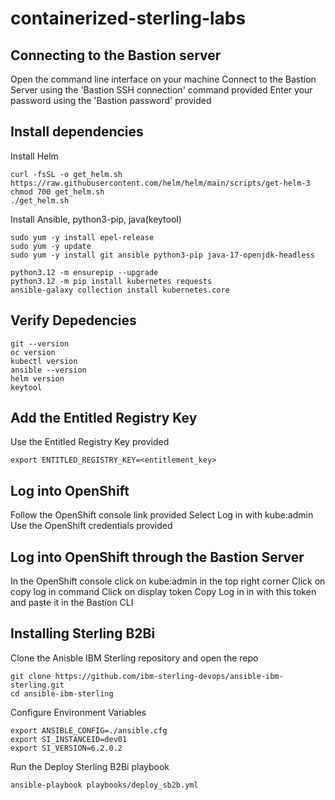 # containerized-sterling-labs
## Connecting to the Bastion server
Open the command line interface on your machine
Connect to the Bastion Server using the 'Bastion SSH connection' command provided
Enter your password using the 'Bastion password' provided

## Install dependencies
Install Helm
    
    curl -fsSL -o get_helm.sh https://raw.githubusercontent.com/helm/helm/main/scripts/get-helm-3
    chmod 700 get_helm.sh
    ./get_helm.sh

Install Ansible, python3-pip, java(keytool)
    
    sudo yum -y install epel-release
    sudo yum -y update
    sudo yum -y install git ansible python3-pip java-17-openjdk-headless

    python3.12 -m ensurepip --upgrade
    python3.12 -m pip install kubernetes requests
    ansible-galaxy collection install kubernetes.core

## Verify Depedencies
    git --version
    oc version
    kubectl version
    ansible --version
    helm version
    keytool

## Add the Entitled Registry Key
Use the Entitled Registry Key provided
    
    export ENTITLED_REGISTRY_KEY=<entitlement_key>

## Log into OpenShift
Follow the OpenShift console link provided
Select Log in with kube:admin
Use the OpenShift credentials provided

## Log into OpenShift through the Bastion Server
In the OpenShift console click on kube:admin in the top right corner
Click on copy log in command
Click on display token
Copy Log in in with this token and paste it in the Bastion CLI

## Installing Sterling B2Bi
Clone the Anisble IBM Sterling repository and open the repo
    
    git clone https://github.com/ibm-sterling-devops/ansible-ibm-sterling.git
    cd ansible-ibm-sterling
    
Configure Environment Variables
    
    export ANSIBLE_CONFIG=./ansible.cfg
    export SI_INSTANCEID=dev01
    export SI_VERSION=6.2.0.2
    
Run the Deploy Sterling B2Bi playbook
    
    ansible-playbook playbooks/deploy_sb2b.yml
